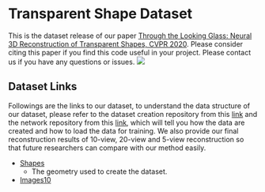 # Transparent Shape Dataset
This is the dataset release of our paper [Through the Looking Glass: Neural 3D Reconstruction of Transparent Shapes, CVPR 2020](https://arxiv.org/abs/2004.10904). Please consider citing this paper if you find this code useful in your project. Please contact us if you have any questions or issues. 
![](http://cseweb.ucsd.edu/~viscomp/projects/CVPR20Transparent/github/TransShape.gif)

## Dataset Links
Followings are the links to our dataset, to understand the data structure of our dataset, please refer to the dataset creation repository from this [link](https://github.com/lzqsd/TransparentShapeDatasetCreation) and the network repository from this [link](https://github.com/lzqsd/TransparentShapeReconstruction), which will tell you how the data are created and how to load the data for training. We also provide our final reconstruction results of 10-view, 20-view and 5-view reconstruction so that future researchers can compare with our method easily. 
* [Shapes](http://cseweb.ucsd.edu/~viscomp/projects/CVPR20Transparent/dataset/Shapes.zip)
  * The geometry used to create the dataset. 
* [Images10](http://cseweb.ucsd.edu/~viscomp/projects/CVPR20Transparent/dataset/Sh.zip)

